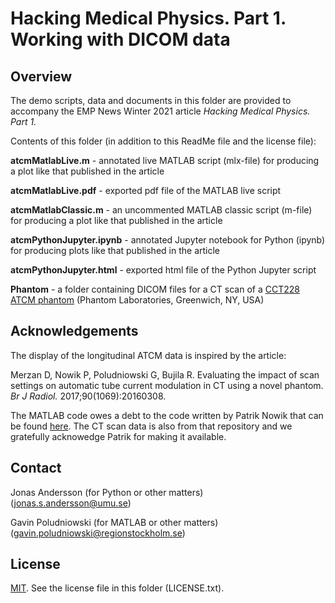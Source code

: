 # Hacking Medical Physics. Part 1. Working with DICOM data

## Overview ##

The demo scripts, data and documents in this folder are provided to accompany the EMP News Winter 2021 article *Hacking Medical Physics. Part 1.*

Contents of this folder (in addition to this ReadMe file and the license file):

**atcmMatlabLive.m** - annotated live MATLAB script (mlx-file) for producing a plot like that published in the article

**atcmMatlabLive.pdf** - exported pdf file of the MATLAB live script

**atcmMatlabClassic.m** - an uncommented MATLAB classic script (m-file) for producing a plot like that published in the article

**atcmPythonJupyter.ipynb** - annotated Jupyter notebook for Python (ipynb) for producing plots like that published in the article

**atcmPythonJupyter.html** - exported html file of the Python Jupyter script

**Phantom** - a folder containing DICOM files for a CT scan of a [CCT228 ATCM phantom](https://www.phantomlab.com/atcm-phantom) (Phantom Laboratories, Greenwich, NY, USA)

## Acknowledgements ##

The display of the longitudinal ATCM data is inspired by the article:

Merzan D, Nowik P, Poludniowski G, Bujila R. Evaluating the impact of scan settings on automatic tube current modulation in CT using a novel phantom. *Br J Radiol.* 2017;90(1069):20160308.

The MATLAB code owes a debt to the code written by Patrik Nowik that can be found [here](https://bitbucket.org/DRPWM/code/src/master/chapter11/). The CT scan data is also from that repository and we gratefully acknowedge Patrik for making it available.

## Contact ##
Jonas Andersson (for Python or other matters) <br>
(jonas.s.andersson@umu.se)

Gavin Poludniowski (for MATLAB or other matters) <br>
(gavin.poludniowski@regionstockholm.se)

## License ##
[MIT](https://choosealicense.com/licenses/mit/). See the license file in this folder (LICENSE.txt).
